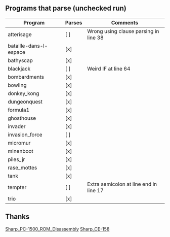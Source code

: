 ## Programs that parse (unchecked run)

| Program                | Parses | Comments                               |
| ---------------------- | ------ | -------------------------------------- |
| atterisage             | [ ]    | Wrong using clause parsing in line 38  |
| bataille-dans-l-espace | [x]    |                                        |
| bathyscap              | [x]    |                                        |
| blackjack              | [ ]    | Weird IF at line 64                    |
| bombardments           | [x]    |                                        |
| bowling                | [x]    |                                        |
| donkey_kong            | [x]    |                                        |
| dungeonquest           | [x]    |                                        |
| formula1               | [x]    |                                        |
| ghosthouse             | [x]    |                                        |
| invader                | [x]    |                                        |
| invasion_force         | [ ]    |                                        |
| micromur               | [x]    |                                        |
| minenboot              | [x]    |                                        |
| piles_jr               | [x]    |                                        |
| rase_mottes            | [x]    |                                        |
| tank                   | [x]    |                                        |
| tempter                | [ ]    | Extra semicolon at line end in line 17 |
| trio                   | [x]    |                                        |

## Thanks

[Sharp_PC-1500_ROM_Disassembly](https://github.com/Jeff-Birt/Sharp_PC-1500_ROM_Disassembly)
[Sharp_CE-158](https://github.com/Jeff-Birt/Sharp_CE-158)